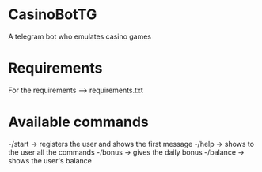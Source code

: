 # CasinoBotTG
A telegram bot who emulates casino games

# Requirements
For the requirements --> requirements.txt

# Available commands
-/start -> registers the user and shows the first message
-/help -> shows to the user all the commands
-/bonus -> gives the daily bonus
-/balance -> shows the user's balance